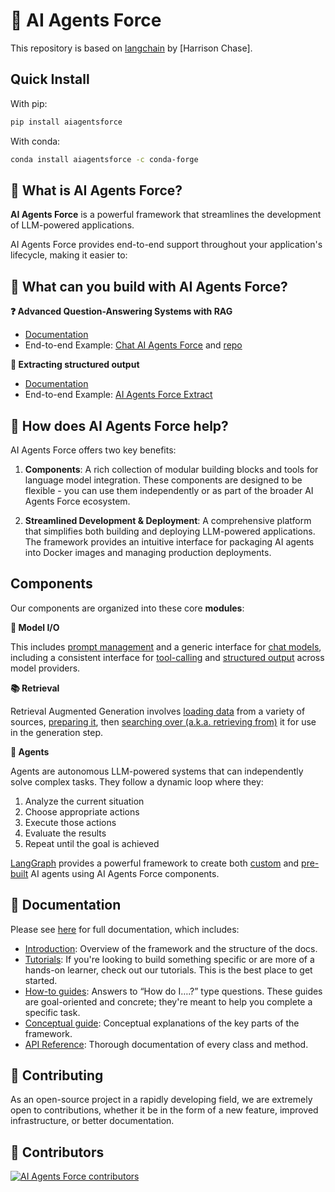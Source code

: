 # 🔗 AI Agents Force

This repository is based on [langchain](https://github.com/langchain-ai/langchain) by [Harrison Chase].

## Quick Install

With pip:

```bash
pip install aiagentsforce
```

With conda:

```bash
conda install aiagentsforce -c conda-forge
```

## 🤔 What is AI Agents Force?

**AI Agents Force** is a powerful framework that streamlines the development of LLM-powered applications.

AI Agents Force provides end-to-end support throughout your application's lifecycle, making it easier to:

## 🧱 What can you build with AI Agents Force?

**❓ Advanced Question-Answering Systems with RAG**

- [Documentation](https://docs.aiagentsforce.com//tutorials/rag/)
- End-to-end Example: [Chat AI Agents Force](https://chat.langchain.com) and [repo](https://github.com/AI-Agents-Force-SDK/chat-langchain)

**🧱 Extracting structured output**

- [Documentation](https://docs.aiagentsforce.com//tutorials/extraction/)
- End-to-end Example: [AI Agents Force Extract](https://github.com/AI-Agents-Force-SDK/langchain-extract/)


## 🚀 How does AI Agents Force help?

AI Agents Force offers two key benefits:

1. **Components**: A rich collection of modular building blocks and tools for language model integration. These components are designed to be flexible - you can use them independently or as part of the broader AI Agents Force ecosystem.

2. **Streamlined Development & Deployment**: A comprehensive platform that simplifies both building and deploying LLM-powered applications. The framework provides an intuitive interface for packaging AI agents into Docker images and managing production deployments.

## Components

Our components are organized into these core **modules**:

**📃 Model I/O**

This includes [prompt management](https://docs.aiagentsforce.com//concepts/prompt_templates/)
and a generic interface for [chat models](https://docs.aiagentsforce.com//concepts/chat_models/), including a consistent interface for [tool-calling](https://docs.aiagentsforce.com//concepts/tool_calling/) and [structured output](https://docs.aiagentsforce.com//concepts/structured_outputs/) across model providers.

**📚 Retrieval**

Retrieval Augmented Generation involves [loading data](https://docs.aiagentsforce.com//concepts/document_loaders/) from a variety of sources, [preparing it](https://docs.aiagentsforce.com//concepts/text_splitters/), then [searching over (a.k.a. retrieving from)](https://docs.aiagentsforce.com//concepts/retrievers/) it for use in the generation step.

**🤖 Agents**

Agents are autonomous LLM-powered systems that can independently solve complex tasks. They follow a dynamic loop where they:
1. Analyze the current situation
2. Choose appropriate actions
3. Execute those actions
4. Evaluate the results
5. Repeat until the goal is achieved

[LangGraph](https://langchain-ai.github.io/langgraph/) provides a powerful framework to create both [custom](https://langchain-ai.github.io/langgraph/tutorials/) and [pre-built](https://langchain-ai.github.io/langgraph/how-tos/create-react-agent/) AI agents using AI Agents Force components.

## 📖 Documentation

Please see [here](https://dev.aiagentsforce.com) for full documentation, which includes:

- [Introduction](https://docs.aiagentsforce.com//introduction/): Overview of the framework and the structure of the docs.
- [Tutorials](https://docs.aiagentsforce.com//tutorials/): If you're looking to build something specific or are more of a hands-on learner, check out our tutorials. This is the best place to get started.
- [How-to guides](https://docs.aiagentsforce.com//how_to/): Answers to “How do I….?” type questions. These guides are goal-oriented and concrete; they're meant to help you complete a specific task.
- [Conceptual guide](https://docs.aiagentsforce.com//concepts/): Conceptual explanations of the key parts of the framework.
- [API Reference](https://docs.aiagentsforce.com/api_reference/): Thorough documentation of every class and method.

## 💁 Contributing

As an open-source project in a rapidly developing field, we are extremely open to contributions, whether it be in the form of a new feature, improved infrastructure, or better documentation.

## 🌟 Contributors

[![AI Agents Force contributors](https://contrib.rocks/image?repo=AI-Agents-Force-SDK/aiagentsforce&max=2000)](https://github.com/AI-Agents-Force-SDK/aiagentsforce/graphs/contributors)
